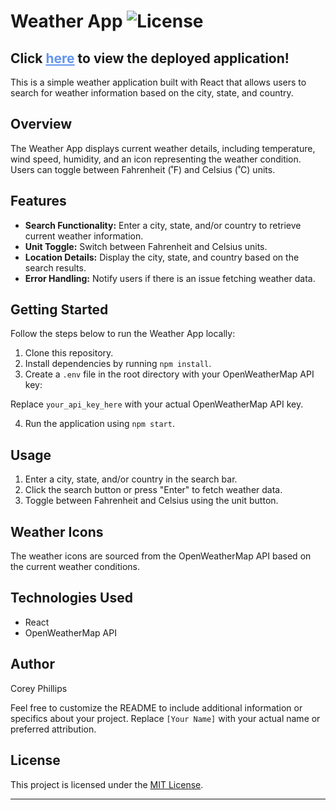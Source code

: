 # Weather App ![License](https://img.shields.io/badge/License-MIT-yellow)

## Click <a href="https://corey-simple-weather-app.netlify.app/" style="color:#6495ED;">here</a> to view the deployed application!


This is a simple weather application built with React that allows users to search for weather information based on the city, state, and country.

## Overview

The Weather App displays current weather details, including temperature, wind speed, humidity, and an icon representing the weather condition. Users can toggle between Fahrenheit (˚F) and Celsius (˚C) units.

## Features

- **Search Functionality:** Enter a city, state, and/or country to retrieve current weather information.
- **Unit Toggle:** Switch between Fahrenheit and Celsius units.
- **Location Details:** Display the city, state, and country based on the search results.
- **Error Handling:** Notify users if there is an issue fetching weather data.

## Getting Started

Follow the steps below to run the Weather App locally:

1. Clone this repository.
2. Install dependencies by running `npm install`.
3. Create a `.env` file in the root directory with your OpenWeatherMap API key:


Replace `your_api_key_here` with your actual OpenWeatherMap API key.

4. Run the application using `npm start`.

## Usage

1. Enter a city, state, and/or country in the search bar.
2. Click the search button or press "Enter" to fetch weather data.
3. Toggle between Fahrenheit and Celsius using the unit button.

## Weather Icons

The weather icons are sourced from the OpenWeatherMap API based on the current weather conditions.

## Technologies Used

- React
- OpenWeatherMap API

## Author

Corey Phillips

Feel free to customize the README to include additional information or specifics about your project. Replace `[Your Name]` with your actual name or preferred attribution.

## License

This project is licensed under the [MIT License](LICENSE).

---